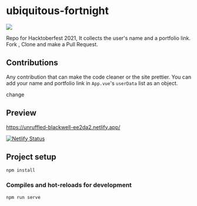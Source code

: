 # ubiquitous-fortnight

![](https://img.shields.io/badge/%20-hacktoberfest%20-orange)


Repo for Hacktoberfest 2021, It collects the user's name and a portfolio link. Fork , Clone and make a Pull Request.


## Contributions

Any contribution that can make the code cleaner or the site prettier.
You can add your name and portfolio link in `App.vue`'s `userData` list as an object.

change


## Preview
https://unruffled-blackwell-ee2da2.netlify.app/

[![Netlify Status](https://api.netlify.com/api/v1/badges/1facfe68-c5c2-4a1d-ab49-d95f89676dbf/deploy-status)](https://app.netlify.com/sites/unruffled-blackwell-ee2da2/deploys)

## Project setup
```
npm install
```

### Compiles and hot-reloads for development
```
npm run serve
```


